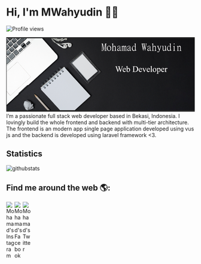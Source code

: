 # Hi, I'm MWahyudin 👋🏾

![Profile views](https://gpvc.arturio.dev/MWahyudin)

<img src="https://raw.githubusercontent.com/MWahyudin/MWahyudin/master/header.png" alt="Web Developer">
I’m a passionate full stack web developer based in Bekasi, Indonesia. I lovingly build the whole frontend and backend with multi-tier architecture. The frontend is an modern app single page application developed using vus js and the backend is developed using laravel framework <3.

## Statistics
![githubstats](https://github-readme-stats.vercel.app/api?username=MWahyudin&show_icons=true)

## Find me around the web 🌎:
<a href="https://www.instagram.com/mwahyudin___/">
  <img align="left" alt="Mohamad's Instagram" width="22px" src="https://cdn.jsdelivr.net/npm/simple-icons@v3/icons/instagram.svg" />
</a>
<a href="https://www.facebook.com/Mwahyu.RooT">
  <img align="left" alt="Mohamad's Facebook" width="22px" src="https://cdn.jsdelivr.net/npm/simple-icons@v3/icons/facebook.svg" />
</a>
<a href="https://twitter.com/mwahyudin__">
  <img align="left" alt="Mohamad's Twitter" width="22px" src="https://cdn.jsdelivr.net/npm/simple-icons@v3/icons/twitter.svg" />
</a>
